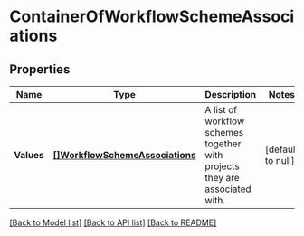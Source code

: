 # ContainerOfWorkflowSchemeAssociations

## Properties
Name | Type | Description | Notes
------------ | ------------- | ------------- | -------------
**Values** | [**[]WorkflowSchemeAssociations**](WorkflowSchemeAssociations.md) | A list of workflow schemes together with projects they are associated with. | [default to null]

[[Back to Model list]](../README.md#documentation-for-models) [[Back to API list]](../README.md#documentation-for-api-endpoints) [[Back to README]](../README.md)

